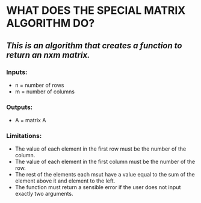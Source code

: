 # WHAT DOES THE SPECIAL MATRIX ALGORITHM DO?
## *This is an algorithm that creates a function to return an nxm matrix.*

### Inputs:
* n = number of rows
* m = number of columns

### Outputs:
* A = matrix A

### Limitations:
* The value of each element in the first row must be the number of the column.
* The value of each element in the first column must be the number of the row.
* The rest of the elements each msut have a value equal to the sum of the element above it and element to the left.
* The function must return a sensible error if the user does not input exactly two arguments.
